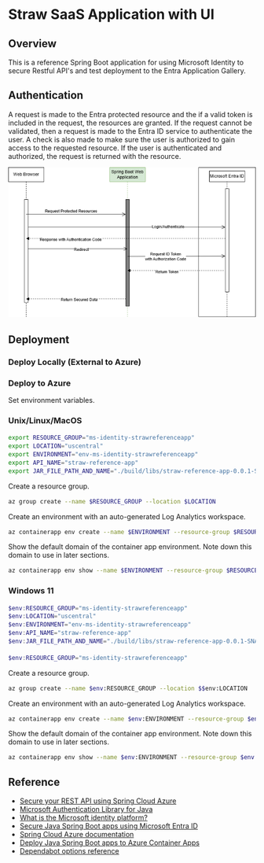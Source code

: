 # Straw SaaS Application with UI

## Overview
This is a reference Spring Boot application for using Microsoft Identity to secure Restful API's and test deployment to the Entra Application Gallery.

## Authentication
A request is made to the Entra protected resource and the if a valid token is included in the request, the resources are granted.  If the request cannot be validated, then a request is made to the Entra ID service to authenticate the user.  A check is also made to make sure the user is authorized to gain access to the requested resource.  If the user is authenticated and authorized, the request is returned with the resource.

![Image](./docs/images/ms-identity-sso-uml-flow.drawio.png)

## Deployment

### Deploy Locally (External to Azure)

### Deploy to Azure

Set environment variables.

### Unix/Linux/MacOS

```sh
export RESOURCE_GROUP="ms-identity-strawreferenceapp"
export LOCATION="uscentral"
export ENVIRONMENT="env-ms-identity-strawreferenceapp"
export API_NAME="straw-reference-app"
export JAR_FILE_PATH_AND_NAME="./build/libs/straw-reference-app-0.0.1-SNAPSHOT.jar"
```

Create a resource group.

```sh
az group create --name $RESOURCE_GROUP --location $LOCATION 
```

Create an environment with an auto-generated Log Analytics workspace.

```sh
az containerapp env create --name $ENVIRONMENT --resource-group $RESOURCE_GROUP --location $LOCATION
```

Show the default domain of the container app environment. Note down this domain to use in later sections.

```sh
az containerapp env show --name $ENVIRONMENT --resource-group $RESOURCE_GROUP --query properties.defaultDomain
```

### Windows 11

```ps1
$env:RESOURCE_GROUP="ms-identity-strawreferenceapp"
$env:LOCATION="uscentral"
$env:ENVIRONMENT="env-ms-identity-strawreferenceapp"
$env:API_NAME="straw-reference-app"
$env:JAR_FILE_PATH_AND_NAME="./build/libs/straw-reference-app-0.0.1-SNAPSHOT.jar"

$env:RESOURCE_GROUP="ms-identity-strawreferenceapp"
```

Create a resource group.

```sh
az group create --name $env:RESOURCE_GROUP --location $$env:LOCATION 
```

Create an environment with an auto-generated Log Analytics workspace.

```sh
az containerapp env create --name $env:ENVIRONMENT --resource-group $env:RESOURCE_GROUP --location $env:LOCATION
```

Show the default domain of the container app environment. Note down this domain to use in later sections.

```sh
az containerapp env show --name $env:ENVIRONMENT --resource-group $env:RESOURCE_GROUP --query properties.defaultDomain
```

## Reference
- [Secure your REST API using Spring Cloud Azure](https://learn.microsoft.com/en-us/azure/developer/java/spring-framework/secure-your-restful-api-using-spring-cloud-azure)
- [Microsoft Authentication Library for Java](https://learn.microsoft.com/en-us/entra/msal/java/)
- [What is the Microsoft identity platform?](https://learn.microsoft.com/en-us/entra/identity-platform/v2-overview)
- [Secure Java Spring Boot apps using Microsoft Entra ID](https://learn.microsoft.com/en-us/azure/developer/java/identity/enable-spring-boot-webapp-authentication-entra-id?tabs=aca)
- [Spring Cloud Azure documentation](https://learn.microsoft.com/en-us/azure/developer/java/spring-framework/)
- [Deploy Java Spring Boot apps to Azure Container Apps](https://learn.microsoft.com/en-us/azure/developer/java/identity/deploy-spring-boot-to-azure-container-apps)
- [Dependabot options reference](https://docs.github.com/en/code-security/dependabot/working-with-dependabot/dependabot-options-reference)
